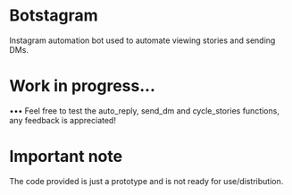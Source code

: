 # Botstagram
Instagram automation bot used to automate viewing stories and sending DMs.

# Work in progress...
••• Feel free to test the auto_reply, send_dm and cycle_stories functions, any feedback is appreciated!


# Important note
The code provided is just a prototype and is not ready for use/distribution.
